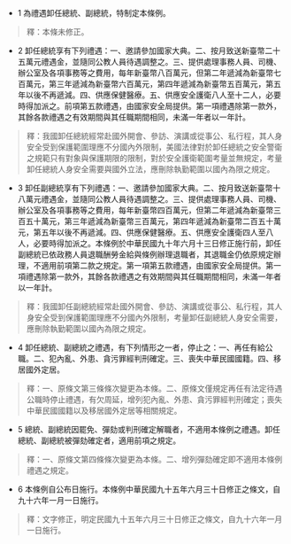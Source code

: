 * 1 為禮遇卸任總統、副總統，特制定本條例。

> 釋：本條未修正。

* 2 卸任總統享有下列禮遇：一、邀請參加國家大典。二、按月致送新臺幣二十五萬元禮遇金，並隨同公教人員待遇調整之。三、提供處理事務人員、司機、辦公室及各項事務等之費用，每年新臺幣八百萬元，但第二年遞減為新臺幣七百萬元，第三年遞減為新臺幣六百萬元，第四年遞減為新臺幣五百萬元，第五年以後不再遞減。四、供應保健醫療。五、供應安全護衛八人至十二人，必要時得加派之。前項第五款禮遇，由國家安全局提供。第一項禮遇除第一款外，其餘各款禮遇之有效期間與其任職期間相同，未滿一年者以一年計。

> 釋：我國卸任總統經常赴國外開會、參訪、演講或從事公、私行程，其人身安全受到保護範圍理應不分國內外限制，美國法律對於卸任總統之安全警衛之規範只有對象與保護期限的限制，對於安全護衛範圍考量並無規定，考量卸任總統人身安全需要與國外立法，應刪除執勤範圍以國內為限之規定。

* 3 卸任副總統享有下列禮遇：一、邀請參加國家大典。二、按月致送新臺幣十八萬元禮遇金，並隨同公教人員待遇調整之。三、提供處理事務人員、司機、辦公室及各項事務等之費用，每年新臺幣四百萬元，但第二年遞減為新臺幣三百五十萬元，第三年遞減為新臺幣三百萬元，第四年遞減為新臺幣二百五十萬元，第五年以後不再遞減。四、供應保健醫療。五、供應安全護衛四人至八人，必要時得加派之。本條例於中華民國九十年六月十三日修正施行前，卸任副總統已依政務人員退職酬勞金給與條例辦理退職者，其退職金仍依原規定辦理，不適用前項第二款之規定。第一項第五款禮遇，由國家安全局提供。第一項禮遇除第一款外，其餘各款禮遇之有效期間與其任職期間相同，未滿一年者以一年計。

> 釋：我國卸任副總統經常赴國外開會、參訪、演講或從事公、私行程，其人身安全受到保護範圍理應不分國內外限制，考量卸任副總統人身安全需要，應刪除執勤範圍以國內為限之規定。

* 4 卸任總統、副總統之禮遇，有下列情形之一者，停止之：一、再任有給公職。二、犯內亂、外患、貪污罪經判刑確定。三、喪失中華民國國籍。四、移居國外定居。

> 釋：一、原條文第三條條次變更為本條。二、原條文僅規定再任有法定待遇公職時停止禮遇，有欠周延，增列犯內亂、外患、貪污罪經判刑確定；喪失中華民國國籍以及移居國外定居等相關規定。

* 5 總統、副總統因罷免、彈劾或判刑確定解職者，不適用本條例之禮遇。卸任總統、副總統被彈劾確定者，適用前項之規定。

> 釋：一、原條文第四條條次變更為本條。二、增列彈劾確定即不適用本條例禮遇之規定。

* 6 本條例自公布日施行。本條例中華民國九十五年六月三十日修正之條文，自九十六年一月一日施行。

> 釋：文字修正，明定民國九十五年六月三十日修正之條文，自九十六年一月一日施行。

